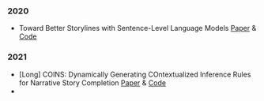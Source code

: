 
### 2020
- Toward Better Storylines with Sentence-Level Language Models   [Paper](https://aclanthology.org/2020.acl-main.666.pdf) & [Code](https://github.com/google-research/google-research/tree/master/better_storylines)
### 2021
- [Long] COINS: Dynamically Generating COntextualized Inference Rules for Narrative Story Completion [Paper](https://arxiv.org/pdf/2106.02497v1.pdf) & [Code](https://github.com/Heidelberg-NLP/COINS)
- 
